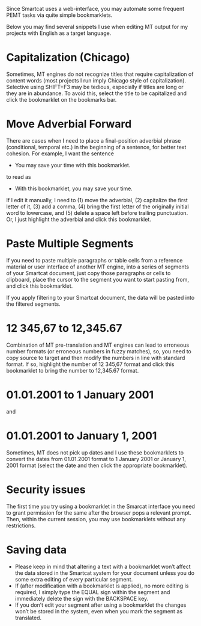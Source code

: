 Since Smartcat uses a web-interface, you may automate some frequent PEMT tasks via quite simple bookmarklets.

Below you may find several snippets I use when editing MT output for my projects with English as a target language.

# Capitalization (Chicago)

Sometimes, MT engines do not recognize titles that require capitalization of content words (most projects I run imply Chicago style of capitalization). Selective using SHIFT+F3 may be tedious, especially if titles are long or they are in abundance. To avoid this, select the title to be capitalized and click the bookmarklet on the bookmarks bar.

# Move Adverbial Forward
There are cases when I need to place a final-position adverbial phrase (conditional, temporal etc.) in the beginning of a sentence, for better text cohesion.
For example, I want the sentence 
* You may save your time with this bookmarklet.

to read as
* With this bookmarklet, you may save your time.

If I edit it manually, I need to (1) move the adverbial, (2) capitalize the first letter of it, (3) add a comma, (4) bring the first letter of the originally initial word to lowercase, and (5) delete a space left before trailing punctuation.
Or, I just highlight the adverbial and click this bookmarklet.


# Paste Multiple Segments

If you need to paste multiple paragraphs or table cells from a reference material or user interface of another MT engine, into a series of segments of your Smartcat document, just copy those paragraphs or cells to clipboard, place the cursor to the segment you want to start pasting from, and click this bookmarklet.

If you apply filtering to your Smartcat document, the data will be pasted into the filtered segments.

# 12 345,67 to 12,345.67

Combination of MT pre-translation and MT engines can lead to erroneous number formats (or erroneous numbers in fuzzy matches), so, you need to copy source to target and then modify the numbers in line with standard format. If so, highlight the number of 12 345,67 format and click this bookmarklet to bring the number to 12,345.67 format.
# 01.01.2001 to 1 January 2001

and 

# 01.01.2001 to January 1, 2001

Sometimes, MT does not pick up dates and I use these bookmarklets to convert the dates from 01.01.2001 format to 1 January 2001 or January 1, 2001 format (select the date and then click the appropriate bookmarklet).

# Security issues

The first time you try using a bookmarklet in the Smarcat interface you need to grant permission for the same after the browser pops a relevant prompt. Then, within the current session, you may use bookmarklets without any restrictions. 

# Saving data
* Please keep in mind that altering a text with a bookmarklet won’t affect the data stored in the Smartcat system for your document unless you do some extra editing of every particular segment. 
* If (after modification with a bookmarklet is applied), no more editing is required, I simply type the EQUAL sign within the segment and immediately delete the sign with the BACKSPACE key. 
* If you don’t edit your segment after using a bookmarklet the changes won’t be stored in the system, even when you mark the segment as translated.

